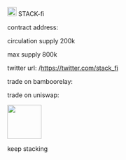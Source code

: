 <img src="https://srv-file12.gofile.io/download/iksPhb/PicsArt_08-06-09.12.19.png"
height="21"> STACK-fi               

contract address: 

circulation supply 200k

max supply 800k


twitter url: /https://twitter.com/stack_fi


trade on bamboorelay:

trade on uniswap:


<img src="https://srv-file12.gofile.io/download/iksPhb/PicsArt_08-06-09.12.19.png"
height="78">

keep stacking 


 





